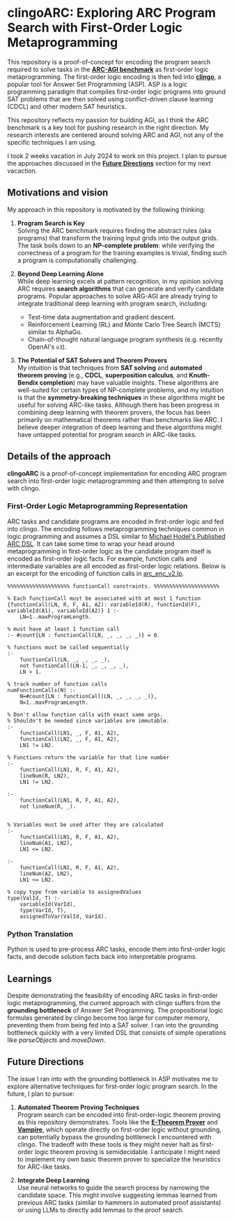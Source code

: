 # clingoARC: Exploring ARC Program Search with First-Order Logic Metaprogramming

This repository is a proof-of-concept for encoding the program search required to solve tasks in the [**ARC-AGI benchmark**](https://arcprize.org/arc) as first-order logic metaprogramming. 
The first-order logic encoding is then fed into [**clingo**](https://potassco.org/clingo/), a popular tool for Answer Set Programming (ASP). ASP is a logic programming paradigm that compiles first-order logic programs into ground SAT problems that are then solved using conflict-driven clause learning (CDCL) and other modern SAT heuristics. 

This repository reflects my passion for building AGI, as I think the ARC benchmark is a key tool for pushing research in the right direction. My research interests are centered around solving ARC and AGI, not any of the specific techniques I am using. 

I took 2 weeks vacation in July 2024 to work on this project. I plan to pursue the approaches discussed in the [**Future Directions**](#future-directions) section for my next vacaction.


## Motivations and vision

My approach in this repository is motivated by the following thinking:

1. **Program Search is Key**  
   Solving the ARC benchmark requires finding the abstract rules (aka programs) that transform the training input grids into the output grids.
   The task boils down to an **NP-complete problem**: while verifying the correctness of a program for the training examples is trivial, finding such a program is computationally challenging.

2. **Beyond Deep Learning Alone**  
   While deep learning excels at pattern recognition, in my opinion solving ARC requires **search algorithms** that can generate and verify candidate programs. Popular approaches to solve ARG-AGI are already trying to integrate traditional deep learning with program search, including:
   - Test-time data augmentation and gradient descent.  
   - Reinforcement Learning (RL) and Monte Carlo Tree Search (MCTS) similar to AlphaGo.  
   - Chain-of-thought natural language program synthesis (e.g. recently OpenAI's `o3`).  

3. **The Potential of SAT Solvers and Theorem Provers**  
   My intuition is that techniques from **SAT solving** and **automated theorem proving** (e.g., **CDCL**, **superposition calculus**, and **Knuth-Bendix completion**) may have valuable insights.
   These algorithms are well-suited for certain types of NP-complete problems, and my intuition is that the **symmetry-breaking techniques** in these algorithms might be useful for solving ARC-like tasks.
   Although there has been progress in combining deep learning with theorem provers, the focus has been primarily on mathematical theorems rather than benchmarks like ARC.
   I believe deeper integration of deep learning and these algorithms might have untapped potential for program search in ARC-like tasks.


## Details of the approach

**clingoARC** is a proof-of-concept implementation for encoding ARC program search into first-order logic metaprogramming and then attempting to solve with clingo. 
  
### First-Order Logic Metaprogramming Representation  
  ARC tasks and candidate programs are encoded in first-order logic and fed into clingo. The encoding follows metaprogramming techniques common in logic programming and assumes a DSL similar to [Michael Hodel's Published ARC DSL](https://github.com/michaelhodel/arc-dsl). It can take some time to wrap your head around metaprogramming in first-order logic as the candidate program itself is encoded as first-order logic facts. For example, function calls and intermediate variables are all encoded as first-order logic relations. Below is an excerpt for the encoding of function calls in [arc_enc_v2.lp](https://github.com/jblackwood/clingoArc/blob/a7adb4fe1055d283572f35ae704bf1079b0a415b/src/arc_enc_v2.lp#L148).

```
%%%%%%%%%%%%%%%%%%%% functionCall constraints. %%%%%%%%%%%%%%%%%%%%%

% Each functionCall must be associated with at most 1 function
{functionCall(LN, R, F, A1, A2): variableId(R), functionId(F), variableId(A1), variableId(A2)} 1 :- 
    LN=1..maxProgramLength.

% must have at least 1 function call
:- #count{LN : functionCall(LN, _, _, _, _)} = 0.

% functions must be called sequentially
:-
    functionCall(LN, _, _, _, _),
    not functionCall(LN-1, _, _, _, _),
    LN > 1.

% track number of function calls
numFunctionCalls(N) :-
    N=#count{LN : functionCall(LN, _, _, _, _)},
    N=1..maxProgramLength.

% Don't allow function calls with exact same args. 
% Shouldn't be needed since variables are immutable.
:-
    functionCall(LN1, _, F, A1, A2),
    functionCall(LN2, _, F, A1, A2),
    LN1 != LN2.

% Functions return the variable for that line number
:-
    functionCall(LN1, R, F, A1, A2),
    lineNum(R, LN2),
    LN1 != LN2.

:-
    functionCall(LN1, R, F, A1, A2),
    not lineNum(R, _).


% Variables must be used after they are calculated
:- 
    functionCall(LN1, R, F, A1, A2),
    lineNum(A1, LN2),
    LN1 <= LN2.

:- 
    functionCall(LN1, R, F, A1, A2),
    lineNum(A2, LN2),
    LN1 <= LN2.

% copy type from variable to assignedValues
type(ValId, T) :-
    variableId(VarId),
    type(VarId, T),
    assignedToVar(ValId, VarId).

```

### Python Translation  
Python is used to pre-process ARC tasks, encode them into first-order logic facts, and decode solution facts back into interpretable programs.

## Learnings
Despite demonstrating the feasibility of encoding ARC tasks in first-order logic metaprogramming, the current approach with clingo suffers from the **grounding bottleneck** of Answer Set Programming. The propositional logic formulas generated by clingo become too large for computer memory, preventing them from being fed into a SAT solver. I ran into the grounding bottleneck quickly with a very limited DSL that consists of simple operations like *parseObjects* and *moveDown*.


## Future Directions

The issue I ran into with the grounding bottleneck in ASP motivates me to explore alternative techniques for first-order logic program search. In the future, I plan to pursue:

1. **Automated Theorem Proving Techniques**  
   Program search can be encoded into first-order-logic theorem proving as this repository demonstrates. Tools like the [**E-Theorem Prover**](https://wwwlehre.dhbw-stuttgart.de/~sschulz/E/E.html) and [**Vampire**](https://vprover.github.io/), which operate directly on first-order logic without grounding, can potentially bypass the grounding bottleneck I encountered with clingo. The tradeoff with these tools is they might never halt as first-order logic theorem proving is semidecidable. I anticipate I might need to implement my own basic theorem prover to specialize the heuristics for ARC-like tasks.

2. **Integrate Deep Learning**  
   Use neural networks to guide the search process by narrowing the candidate space. This might involve suggesting lemmas learned from previous ARC tasks (similar to hammers in automated proof assistants) or using LLMs to directly add lemmas to the proof search.
